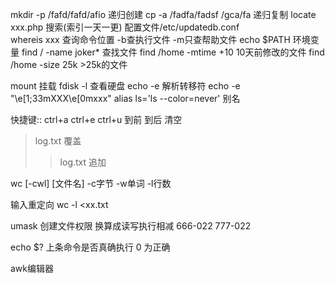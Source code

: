 mkdir -p /fafd/fafd/afio     递归创建
cp -a /fadfa/fadsf  /gca/fa  递归复制
locate xxx.php               搜索(索引一天一更)  配置文件/etc/updatedb.conf  
whereis xxx					 查询命令位置   -b查执行文件 -m只查帮助文件
echo $PATH					 环境变量
find / -name joker*          查找文件
find /home -mtime +10        10天前修改的文件
find /home -size 25k         >25k的文件

mount	  挂载
fdisk  -l 查看硬盘
echo -e   解析转移符    echo -e "\e[1;33mXXX\e[0mxxx"
alias ls='ls --color=never' 别名

快捷键::
ctrl+a ctrl+e ctrl+u 到前 到后 清空

>log.txt 覆盖
>>log.txt 追加

wc [-cwl] [文件名]   -c字节 -w单词 -l行数

输入重定向
wc -l <xx.txt

umask  创建文件权限 换算成读写执行相减 666-022  777-022

echo $? 上条命令是否真确执行 0 为正确

awk编辑器




